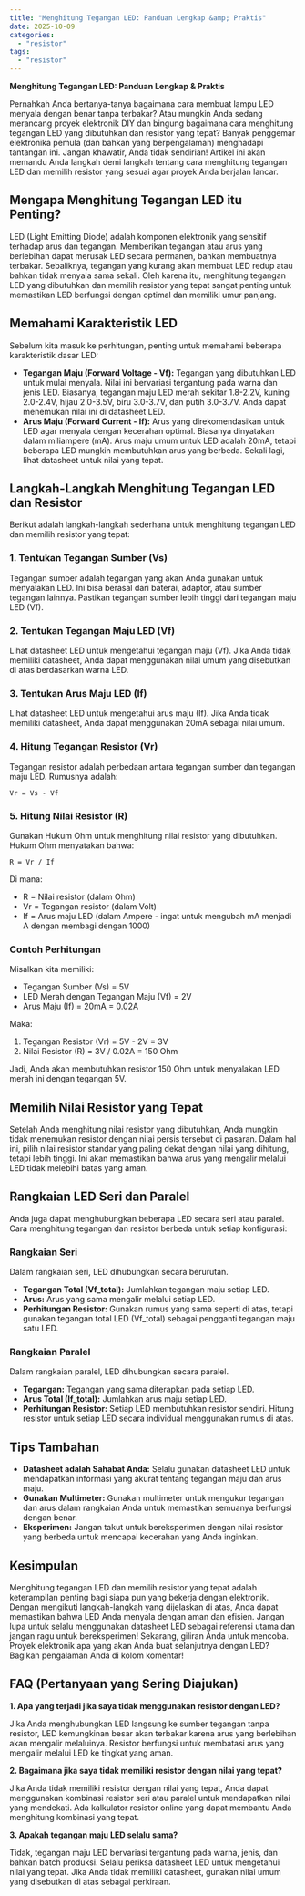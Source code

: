 ```yaml
---
title: "Menghitung Tegangan LED: Panduan Lengkap &amp; Praktis"
date: 2025-10-09
categories: 
  - "resistor"
tags: 
  - "resistor"
---
```


**Menghitung Tegangan LED: Panduan Lengkap & Praktis**

Pernahkah Anda bertanya-tanya bagaimana cara membuat lampu LED menyala dengan benar tanpa terbakar? Atau mungkin Anda sedang merancang proyek elektronik DIY dan bingung bagaimana cara menghitung tegangan LED yang dibutuhkan dan resistor yang tepat? Banyak penggemar elektronika pemula (dan bahkan yang berpengalaman) menghadapi tantangan ini. Jangan khawatir, Anda tidak sendirian! Artikel ini akan memandu Anda langkah demi langkah tentang cara menghitung tegangan LED dan memilih resistor yang sesuai agar proyek Anda berjalan lancar.

## Mengapa Menghitung Tegangan LED itu Penting?

LED (Light Emitting Diode) adalah komponen elektronik yang sensitif terhadap arus dan tegangan. Memberikan tegangan atau arus yang berlebihan dapat merusak LED secara permanen, bahkan membuatnya terbakar. Sebaliknya, tegangan yang kurang akan membuat LED redup atau bahkan tidak menyala sama sekali. Oleh karena itu, menghitung tegangan LED yang dibutuhkan dan memilih resistor yang tepat sangat penting untuk memastikan LED berfungsi dengan optimal dan memiliki umur panjang.

## Memahami Karakteristik LED

Sebelum kita masuk ke perhitungan, penting untuk memahami beberapa karakteristik dasar LED:

- **Tegangan Maju (Forward Voltage - Vf):** Tegangan yang dibutuhkan LED untuk mulai menyala. Nilai ini bervariasi tergantung pada warna dan jenis LED. Biasanya, tegangan maju LED merah sekitar 1.8-2.2V, kuning 2.0-2.4V, hijau 2.0-3.5V, biru 3.0-3.7V, dan putih 3.0-3.7V. Anda dapat menemukan nilai ini di datasheet LED.
- **Arus Maju (Forward Current - If):** Arus yang direkomendasikan untuk LED agar menyala dengan kecerahan optimal. Biasanya dinyatakan dalam miliampere (mA). Arus maju umum untuk LED adalah 20mA, tetapi beberapa LED mungkin membutuhkan arus yang berbeda. Sekali lagi, lihat datasheet untuk nilai yang tepat.

## Langkah-Langkah Menghitung Tegangan LED dan Resistor

Berikut adalah langkah-langkah sederhana untuk menghitung tegangan LED dan memilih resistor yang tepat:

### 1\. Tentukan Tegangan Sumber (Vs)

Tegangan sumber adalah tegangan yang akan Anda gunakan untuk menyalakan LED. Ini bisa berasal dari baterai, adaptor, atau sumber tegangan lainnya. Pastikan tegangan sumber lebih tinggi dari tegangan maju LED (Vf).

### 2\. Tentukan Tegangan Maju LED (Vf)

Lihat datasheet LED untuk mengetahui tegangan maju (Vf). Jika Anda tidak memiliki datasheet, Anda dapat menggunakan nilai umum yang disebutkan di atas berdasarkan warna LED.

### 3\. Tentukan Arus Maju LED (If)

Lihat datasheet LED untuk mengetahui arus maju (If). Jika Anda tidak memiliki datasheet, Anda dapat menggunakan 20mA sebagai nilai umum.

### 4\. Hitung Tegangan Resistor (Vr)

Tegangan resistor adalah perbedaan antara tegangan sumber dan tegangan maju LED. Rumusnya adalah:

`Vr = Vs - Vf`

### 5\. Hitung Nilai Resistor (R)

Gunakan Hukum Ohm untuk menghitung nilai resistor yang dibutuhkan. Hukum Ohm menyatakan bahwa:

`R = Vr / If`

Di mana:

- R = Nilai resistor (dalam Ohm)
- Vr = Tegangan resistor (dalam Volt)
- If = Arus maju LED (dalam Ampere - ingat untuk mengubah mA menjadi A dengan membagi dengan 1000)

### Contoh Perhitungan

Misalkan kita memiliki:

- Tegangan Sumber (Vs) = 5V
- LED Merah dengan Tegangan Maju (Vf) = 2V
- Arus Maju (If) = 20mA = 0.02A

Maka:

1. Tegangan Resistor (Vr) = 5V - 2V = 3V
2. Nilai Resistor (R) = 3V / 0.02A = 150 Ohm

Jadi, Anda akan membutuhkan resistor 150 Ohm untuk menyalakan LED merah ini dengan tegangan 5V.

## Memilih Nilai Resistor yang Tepat

Setelah Anda menghitung nilai resistor yang dibutuhkan, Anda mungkin tidak menemukan resistor dengan nilai persis tersebut di pasaran. Dalam hal ini, pilih nilai resistor standar yang paling dekat dengan nilai yang dihitung, tetapi lebih tinggi. Ini akan memastikan bahwa arus yang mengalir melalui LED tidak melebihi batas yang aman.

## Rangkaian LED Seri dan Paralel

Anda juga dapat menghubungkan beberapa LED secara seri atau paralel. Cara menghitung tegangan dan resistor berbeda untuk setiap konfigurasi:

### Rangkaian Seri

Dalam rangkaian seri, LED dihubungkan secara berurutan.

- **Tegangan Total (Vf\_total):** Jumlahkan tegangan maju setiap LED.
- **Arus:** Arus yang sama mengalir melalui setiap LED.
- **Perhitungan Resistor:** Gunakan rumus yang sama seperti di atas, tetapi gunakan tegangan total LED (Vf\_total) sebagai pengganti tegangan maju satu LED.

### Rangkaian Paralel

Dalam rangkaian paralel, LED dihubungkan secara paralel.

- **Tegangan:** Tegangan yang sama diterapkan pada setiap LED.
- **Arus Total (If\_total):** Jumlahkan arus maju setiap LED.
- **Perhitungan Resistor:** Setiap LED membutuhkan resistor sendiri. Hitung resistor untuk setiap LED secara individual menggunakan rumus di atas.

## Tips Tambahan

- **Datasheet adalah Sahabat Anda:** Selalu gunakan datasheet LED untuk mendapatkan informasi yang akurat tentang tegangan maju dan arus maju.
- **Gunakan Multimeter:** Gunakan multimeter untuk mengukur tegangan dan arus dalam rangkaian Anda untuk memastikan semuanya berfungsi dengan benar.
- **Eksperimen:** Jangan takut untuk bereksperimen dengan nilai resistor yang berbeda untuk mencapai kecerahan yang Anda inginkan.

## Kesimpulan

Menghitung tegangan LED dan memilih resistor yang tepat adalah keterampilan penting bagi siapa pun yang bekerja dengan elektronik. Dengan mengikuti langkah-langkah yang dijelaskan di atas, Anda dapat memastikan bahwa LED Anda menyala dengan aman dan efisien. Jangan lupa untuk selalu menggunakan datasheet LED sebagai referensi utama dan jangan ragu untuk bereksperimen! Sekarang, giliran Anda untuk mencoba. Proyek elektronik apa yang akan Anda buat selanjutnya dengan LED? Bagikan pengalaman Anda di kolom komentar!

## FAQ (Pertanyaan yang Sering Diajukan)

**1\. Apa yang terjadi jika saya tidak menggunakan resistor dengan LED?**

Jika Anda menghubungkan LED langsung ke sumber tegangan tanpa resistor, LED kemungkinan besar akan terbakar karena arus yang berlebihan akan mengalir melaluinya. Resistor berfungsi untuk membatasi arus yang mengalir melalui LED ke tingkat yang aman.

**2\. Bagaimana jika saya tidak memiliki resistor dengan nilai yang tepat?**

Jika Anda tidak memiliki resistor dengan nilai yang tepat, Anda dapat menggunakan kombinasi resistor seri atau paralel untuk mendapatkan nilai yang mendekati. Ada kalkulator resistor online yang dapat membantu Anda menghitung kombinasi yang tepat.

**3\. Apakah tegangan maju LED selalu sama?**

Tidak, tegangan maju LED bervariasi tergantung pada warna, jenis, dan bahkan batch produksi. Selalu periksa datasheet LED untuk mengetahui nilai yang tepat. Jika Anda tidak memiliki datasheet, gunakan nilai umum yang disebutkan di atas sebagai perkiraan.
